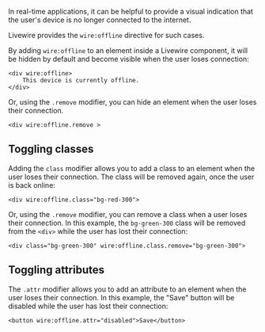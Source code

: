 In real-time applications, it can be helpful to provide a visual indication that the user's device is no longer connected to the internet.

Livewire provides the `wire:offline` directive for such cases.

By adding `wire:offline` to an element inside a Livewire component, it will be hidden by default and become visible when the user loses connection:

```blade
<div wire:offline>
    This device is currently offline.
</div>
```

Or, using the `.remove` modifier, you can hide an element when the user loses their connection.

```blade
<div wire:offline.remove >
```

## Toggling classes

Adding the `class` modifier allows you to add a class to an element when the user loses their connection. The class will be removed again, once the user is back online:

```blade
<div wire:offline.class="bg-red-300">
```

Or, using the `.remove` modifier, you can remove a class when a user loses their connection. In this example, the `bg-green-300` class will be removed from the `<div>` while the user has lost their connection:

```blade
<div class="bg-green-300" wire:offline.class.remove="bg-green-300">
```

## Toggling attributes

The `.attr` modifier allows you to add an attribute to an element when the user loses their connection. In this example, the "Save" button will be disabled while the user has lost their connection:

```blade
<button wire:offline.attr="disabled">Save</button>
```

